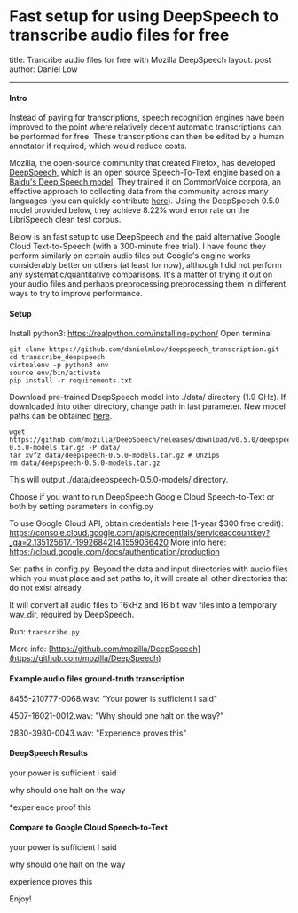 # Fast setup for using DeepSpeech to transcribe audio files for free

title: Trancribe audio files for free with Mozilla DeepSpeech
layout: post
author: Daniel Low

---

#### Intro

Instead of paying for transcriptions, speech recognition engines have been improved to the point where relatively decent automatic transcriptions can be performed for free. These transcriptions can then be edited by a human annotator if required, which would reduce costs.  

Mozilla, the open-source community that created Firefox, has developed [DeepSpeech](https://github.com/mozilla/DeepSpeech), which is an open source Speech-To-Text engine based on a [Baidu's Deep Speech model](https://arxiv.org/abs/1412.5567). They trained it on CommonVoice corpora, an effective approach to collecting data from the community across many languages (you can quickly contribute  [here](https://voice.mozilla.org/en)). Using the DeepSpeech 0.5.0 model provided below, they achieve 8.22% word error rate on the LibriSpeech clean test corpus. 

Below is an fast setup to use DeepSpeech and the paid alternative Google Cloud Text-to-Speech (with a 300-minute free trial). I have found they perform similarly on certain audio files but Google's engine works considerably better on others (at least for now), although I did not perform any systematic/quantitative comparisons. It's a matter of trying it out on your audio files and perhaps preprocessing preprocessing them in different ways to try to improve performance.  
#### Setup
Install python3: https://realpython.com/installing-python/
Open terminal

```
git clone https://github.com/danielmlow/deepspeech_transcription.git
cd transcribe_deepspeech
virtualenv -p python3 env
source env/bin/activate
pip install -r requirements.txt
```
Download pre-trained DeepSpeech model into ./data/ directory (1.9 GHz). If downloaded into other directory, change path in last parameter. New model paths can be obtained [here](https://github.com/mozilla/DeepSpeech/releases). 

```
wget https://github.com/mozilla/DeepSpeech/releases/download/v0.5.0/deepspeech-0.5.0-models.tar.gz -P data/
tar xvfz data/deepspeech-0.5.0-models.tar.gz # Unzips
rm data/deepspeech-0.5.0-models.tar.gz
```

This will output ./data/deepspeech-0.5.0-models/ directory. 

Choose if you want to run DeepSpeech Google Cloud Speech-to-Text or both by setting parameters in config.py

To use Google Cloud API, obtain credentials here (1-year $300 free credit):
https://console.cloud.google.com/apis/credentials/serviceaccountkey?_ga=2.135125617.-1992684214.1559066420
More info here: 
https://cloud.google.com/docs/authentication/production

Set paths in config.py. Beyond the data and input directories with audio files which you must place and set paths to, it will create all other directories that do not exist already.

It will convert all audio files to 16kHz and 16 bit wav files into a temporary wav_dir, required by DeepSpeech. 


Run:
```transcribe.py```


More info:
[https://github.com/mozilla/DeepSpeech](https://github.com/mozilla/DeepSpeech)


#### Example audio files ground-truth transcription
8455-210777-0068.wav:   "Your power is sufficient I said"

4507-16021-0012.wav:     "Why should one halt on the way?"

2830-3980-0043.wav:       "Experience proves this"


#### DeepSpeech Results
your power is sufficient i said

why should one halt on the way

*experience proof this

#### Compare to Google Cloud Speech-to-Text
your power is sufficient I said

why should one halt on the way

experience proves this



Enjoy!




